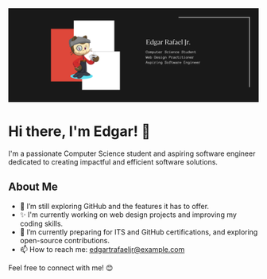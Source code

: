 <picture>
  <source media="(prefers-color-scheme: dark)" srcset="coverphotolight.png" >
  <source media="(prefers-color-scheme: light)" srcset="coverphoto.png">
  <img alt="cover photo" src="coverphoto.png">
</picture>

# Hi there, I'm Edgar! 👋

I'm a passionate Computer Science student and aspiring software engineer dedicated to creating impactful and efficient software solutions.

## About Me
- 🔭 I’m still exploring GitHub and the features it has to offer.
- ✨ I'm currently working on web design projects and improving my coding skills.
- 🌱 I’m currently preparing for ITS and GitHub certifications, and exploring open-source contributions.
- 📫 How to reach me: [edgartrafaeljr@example.com](mailto:edgartrafaeljr@example.com)

Feel free to connect with me! 😊



<!---
usergaia/usergaia is a ✨ special ✨ repository because its `README.md` (this file) appears on your GitHub profile.
You can click the Preview link to take a look at your changes.
--->

